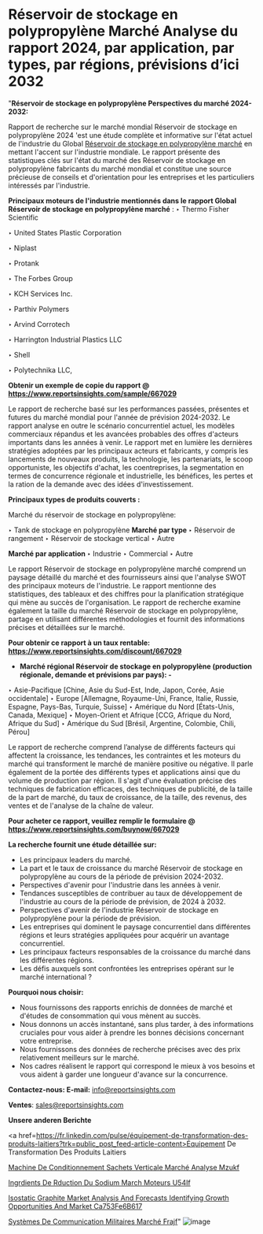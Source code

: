 # Réservoir de stockage en polypropylène Marché Analyse du rapport 2024, par application, par types, par régions, prévisions d’ici 2032

"<strong>Réservoir de stockage en polypropylène Perspectives du marché 2024-2032:</strong>

Rapport de recherche sur le marché mondial Réservoir de stockage en polypropylène 2024 'est une étude complète et informative sur l'état actuel de l'industrie du Global <a href=https://www.reportsinsights.com/sample/667029>Réservoir de stockage en polypropylène marché</a> en mettant l'accent sur l'industrie mondiale. Le rapport présente des statistiques clés sur l'état du marché des Réservoir de stockage en polypropylène fabricants du marché mondial et constitue une source précieuse de conseils et d'orientation pour les entreprises et les particuliers intéressés par l'industrie.

<strong>Principaux moteurs de l'industrie mentionnés dans le rapport Global Réservoir de stockage en polypropylène marché</strong> :
‣ Thermo Fisher Scientific

‣ United States Plastic Corporation

‣ Niplast

‣ Protank

‣ The Forbes Group

‣ KCH Services Inc.

‣ Parthiv Polymers

‣ Arvind Corrotech

‣ Harrington Industrial Plastics LLC

‣ Shell

‣ Polytechnika LLC,

<strong>Obtenir un exemple de copie du rapport @ <a href=https://www.reportsinsights.com/sample/667029>https://www.reportsinsights.com/sample/667029</a></strong>

Le rapport de recherche basé sur les performances passées, présentes et futures du marché mondial pour l'année de prévision 2024-2032. Le rapport analyse en outre le scénario concurrentiel actuel, les modèles commerciaux répandus et les avancées probables des offres d'acteurs importants dans les années à venir. Le rapport met en lumière les dernières stratégies adoptées par les principaux acteurs et fabricants, y compris les lancements de nouveaux produits, la technologie, les partenariats, le scoop opportuniste, les objectifs d'achat, les coentreprises, la segmentation en termes de concurrence régionale et industrielle, les bénéfices, les pertes et la ration de la demande avec des idées d'investissement.

<strong>Principaux types de produits couverts :</strong>

Marché du réservoir de stockage en polypropylène:

‣  Tank de stockage en polypropylène <strong> Marché <strong> par type </strong> </strong>
‣ Réservoir de rangement
‣ Réservoir de stockage vertical
‣ Autre

<strong>Marché par application </strong>
‣ Industrie
‣ Commercial
‣ Autre

Le rapport Réservoir de stockage en polypropylène marché comprend un paysage détaillé du marché et des fournisseurs ainsi que l'analyse SWOT des principaux moteurs de l'industrie. Le rapport mentionne des statistiques, des tableaux et des chiffres pour la planification stratégique qui mène au succès de l'organisation. Le rapport de recherche examine également la taille du marché Réservoir de stockage en polypropylène, partage en utilisant différentes méthodologies et fournit des informations précises et détaillées sur le marché.

<strong>Pour obtenir ce rapport à un taux rentable: <a href=https://www.reportsinsights.com/discount/667029>https://www.reportsinsights.com/discount/667029</a></strong>
<ul>
  <li><strong>Marché régional Réservoir de stockage en polypropylène (production régionale, demande et prévisions par pays): -</strong></li>
</ul>
‣ Asie-Pacifique [Chine, Asie du Sud-Est, Inde, Japon, Corée, Asie occidentale]
‣ Europe [Allemagne, Royaume-Uni, France, Italie, Russie, Espagne, Pays-Bas, Turquie, Suisse]
‣ Amérique du Nord [États-Unis, Canada, Mexique]
‣ Moyen-Orient et Afrique [CCG, Afrique du Nord, Afrique du Sud]
‣ Amérique du Sud [Brésil, Argentine, Colombie, Chili, Pérou]

Le rapport de recherche comprend l’analyse de différents facteurs qui affectent la croissance, les tendances, les contraintes et les moteurs du marché qui transforment le marché de manière positive ou négative. Il parle également de la portée des différents types et applications ainsi que du volume de production par région. Il s'agit d'une évaluation précise des techniques de fabrication efficaces, des techniques de publicité, de la taille de la part de marché, du taux de croissance, de la taille, des revenus, des ventes et de l'analyse de la chaîne de valeur.

<strong>Pour acheter ce rapport, veuillez remplir le formulaire @   <a href=https://www.reportsinsights.com/buynow/667029>https://www.reportsinsights.com/buynow/667029</a></strong>

<strong>La recherche fournit une étude détaillée sur:</strong>
<ul>
  <li>Les principaux leaders du marché.</li>
  <li>La part et le taux de croissance du marché Réservoir de stockage en polypropylène au cours de la période de prévision 2024-2032.</li>
  <li>Perspectives d'avenir pour l'industrie dans les années à venir.</li>
  <li>Tendances susceptibles de contribuer au taux de développement de l'industrie au cours de la période de prévision, de 2024 à 2032.</li>
  <li>Perspectives d'avenir de l'industrie Réservoir de stockage en polypropylène pour la période de prévision.</li>
  <li>Les entreprises qui dominent le paysage concurrentiel dans différentes régions et leurs stratégies appliquées pour acquérir un avantage concurrentiel.</li>
  <li>Les principaux facteurs responsables de la croissance du marché dans les différentes régions.</li>
  <li>Les défis auxquels sont confrontées les entreprises opérant sur le marché international ?</li>
</ul>
<strong>Pourquoi nous choisir:</strong>
<ul>
  <li>Nous fournissons des rapports enrichis de données de marché et d'études de consommation qui vous mènent au succès.</li>
  <li>Nous donnons un accès instantané, sans plus tarder, à des informations cruciales pour vous aider à prendre les bonnes décisions concernant votre entreprise.</li>
  <li>Nous fournissons des données de recherche précises avec des prix relativement meilleurs sur le marché.</li>
  <li>Nos cadres réalisent le rapport qui correspond le mieux à vos besoins et vous aident à garder une longueur d'avance sur la concurrence.</li>
</ul>
<strong>Contactez-nous:
</strong><strong>E-mail:</strong> <a href=mailto:info@reportsinsights.com>info@reportsinsights.com</a>

<strong>Ventes</strong>: <a href=mailto:sales@reportsinsights.com>sales@reportsinsights.com</a>

<strong>Unsere anderen Berichte</strong>

<a href=https://fr.linkedin.com/pulse/équipement-de-transformation-des-produits-laitiers?trk=public_post_feed-article-content>Équipement De Transformation Des Produits Laitiers</a>

<a href=https://fr.linkedin.com/pulse/machine-de-conditionnement-sachets-verticale-marché-analyse-mzukf/>Machine De Conditionnement Sachets Verticale Marché Analyse Mzukf</a>

<a href=https://www.linkedin.com/pulse/ingr%C3%A9dients-de-r%C3%A9duction-du-sodium-march%C3%A9-moteurs-u54if/>Ingrdients De Rduction Du Sodium March Moteurs U54If</a>

<a href=https://medium.com/@aanandimane055/isostatic-graphite-market-analysis-and-forecasts-identifying-growth-opportunities-and-market-ca753fe6b617>Isostatic Graphite Market Analysis And Forecasts Identifying Growth Opportunities And Market Ca753Fe6B617</a>

<a href=https://fr.linkedin.com/pulse/systèmes-de-communication-militaires-marché-frajf/>Systèmes De Communication Militaires Marché Frajf</a>"
![image](https://github.com/daminid12/RImarketgrowth/assets/158430485/43b7dcc8-d65e-46b6-8de7-21c29c88473c)
